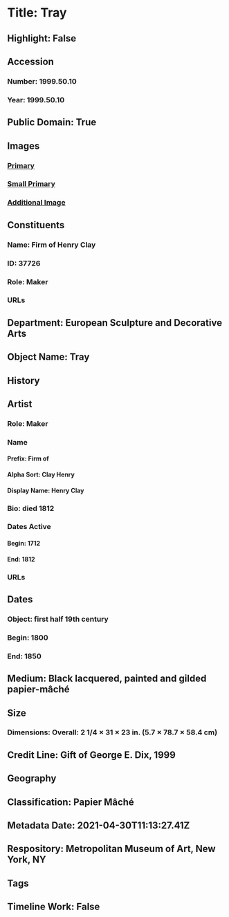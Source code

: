# Title: Tray
## Highlight: False
## Accession
### Number: 1999.50.10
### Year: 1999.50.10
## Public Domain: True
## Images
### [Primary](https://images.metmuseum.org/CRDImages/es/original/SF1999_50_10_img1.jpg)
### [Small Primary](https://images.metmuseum.org/CRDImages/es/web-large/SF1999_50_10_img1.jpg)
### [Additional Image](https://images.metmuseum.org/CRDImages/es/original/SF1999_50_10_mark.jpg)
## Constituents
### Name: Firm of Henry Clay
### ID: 37726
### Role: Maker
### URLs
## Department: European Sculpture and Decorative Arts
## Object Name: Tray
## History
## Artist
### Role: Maker
### Name
#### Prefix: Firm of
#### Alpha Sort: Clay Henry
#### Display Name: Henry Clay
### Bio: died 1812
### Dates Active
#### Begin: 1712
#### End: 1812
### URLs
## Dates
### Object: first half 19th century
### Begin: 1800
### End: 1850
## Medium: Black lacquered, painted and gilded papier-mâché
## Size
### Dimensions: Overall: 2 1/4 × 31 × 23 in. (5.7 × 78.7 × 58.4 cm)
## Credit Line: Gift of George E. Dix, 1999
## Geography
## Classification: Papier Mâché
## Metadata Date: 2021-04-30T11:13:27.41Z
## Respository: Metropolitan Museum of Art, New York, NY
## Tags
## Timeline Work: False